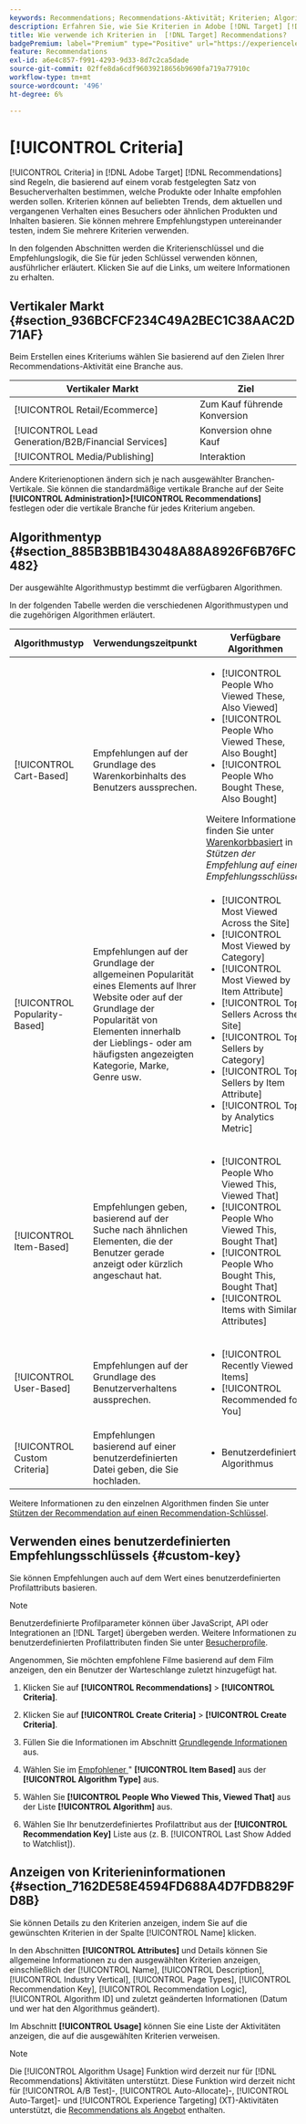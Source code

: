 ```yaml
---
keywords: Recommendations; Recommendations-Aktivität; Kriterien; Algorithmus; Empfehlungsschlüssel; benutzerdefinierter Schlüssel; Branche; Vertikal; Einzelhandel; E-Commerce; Lead-Generierung; B2B; Finanzdienstleistungen; Medien; Publishing
description: Erfahren Sie, wie Sie Kriterien in Adobe [!DNL Target] [!DNL Recommendations] verwenden.
title: Wie verwende ich Kriterien in  [!DNL Target] Recommendations?
badgePremium: label="Premium" type="Positive" url="https://experienceleague.adobe.com/docs/target/using/introduction/intro.html?lang=de#premium newtab=true" tooltip="Hier finden Sie Informationen zum Lieferumfang von Target Premium."
feature: Recommendations
exl-id: a6e4c857-f991-4293-9d33-8d7c2ca5dade
source-git-commit: 02ffe8da6cdf96039218656b9690fa719a77910c
workflow-type: tm+mt
source-wordcount: '496'
ht-degree: 6%

---
```


# [!UICONTROL Criteria]

[!UICONTROL Criteria] in [!DNL Adobe Target] [!DNL Recommendations] sind Regeln, die basierend auf einem vorab festgelegten Satz von Besucherverhalten bestimmen, welche Produkte oder Inhalte empfohlen werden sollen. Kriterien können auf beliebten Trends, dem aktuellen und vergangenen Verhalten eines Besuchers oder ähnlichen Produkten und Inhalten basieren. Sie können mehrere Empfehlungstypen untereinander testen, indem Sie mehrere Kriterien verwenden.

In den folgenden Abschnitten werden die Kriterienschlüssel und die Empfehlungslogik, die Sie für jeden Schlüssel verwenden können, ausführlicher erläutert. Klicken Sie auf die Links, um weitere Informationen zu erhalten.

## Vertikaler Markt {#section_936BCFCF234C49A2BEC1C38AAC2D71AF}

Beim Erstellen eines Kriteriums wählen Sie basierend auf den Zielen Ihrer Recommendations-Aktivität eine Branche aus.

| Vertikaler Markt | Ziel |
|--- |--- |
| [!UICONTROL Retail/Ecommerce] | Zum Kauf führende Konversion |
| [!UICONTROL Lead Generation/B2B/Financial Services] | Konversion ohne Kauf |
| [!UICONTROL Media/Publishing] | Interaktion |

Andere Kriterienoptionen ändern sich je nach ausgewählter Branchen-Vertikale. Sie können die standardmäßige vertikale Branche auf der Seite **[!UICONTROL Administration]>[!UICONTROL Recommendations]** festlegen oder die vertikale Branche für jedes Kriterium angeben.

## Algorithmentyp {#section_885B3BB1B43048A88A8926F6B76FC482}

Der ausgewählte Algorithmustyp bestimmt die verfügbaren Algorithmen.

In der folgenden Tabelle werden die verschiedenen Algorithmustypen und die zugehörigen Algorithmen erläutert.

| Algorithmustyp | Verwendungszeitpunkt | Verfügbare Algorithmen |
| --- | --- | --- |
| [!UICONTROL Cart-Based] | Empfehlungen auf der Grundlage des Warenkorbinhalts des Benutzers aussprechen. | <ul><li>[!UICONTROL People Who Viewed These, Also Viewed]</li><li>[!UICONTROL People Who Viewed These, Also Bought]</li><li>[!UICONTROL People Who Bought These, Also Bought]</li></ul>Weitere Informationen finden Sie unter [Warenkorbbasiert](/help/main/c-recommendations/c-algorithms/base-the-recommendation-on-a-recommendation-key.md#cart-based) in *Stützen der Empfehlung auf einen Empfehlungsschlüssel*. |
| [!UICONTROL Popularity-Based] | Empfehlungen auf der Grundlage der allgemeinen Popularität eines Elements auf Ihrer Website oder auf der Grundlage der Popularität von Elementen innerhalb der Lieblings- oder am häufigsten angezeigten Kategorie, Marke, Genre usw. | <ul><li>[!UICONTROL Most Viewed Across the Site]</li><li>[!UICONTROL Most Viewed by Category]</li><li>[!UICONTROL Most Viewed by Item Attribute]</li><li>[!UICONTROL Top Sellers Across the Site]</li><li>[!UICONTROL Top Sellers by Category]</li><li>[!UICONTROL Top Sellers by Item Attribute]</li><li>[!UICONTROL Top by Analytics Metric]</li></ul> |
| [!UICONTROL Item-Based] | Empfehlungen geben, basierend auf der Suche nach ähnlichen Elementen, die der Benutzer gerade anzeigt oder kürzlich angeschaut hat. | <ul><li>[!UICONTROL People Who Viewed This, Viewed That]</li><li>[!UICONTROL People Who Viewed This, Bought That]</li><li>[!UICONTROL People Who Bought This, Bought That]</li><li>[!UICONTROL Items with Similar Attributes]</li></ul> |
| [!UICONTROL User-Based] | Empfehlungen auf der Grundlage des Benutzerverhaltens aussprechen. | <ul><li>[!UICONTROL Recently Viewed Items]</li><li>[!UICONTROL Recommended for You]</li></ul> |
| [!UICONTROL Custom Criteria] | Empfehlungen basierend auf einer benutzerdefinierten Datei geben, die Sie hochladen. | <ul><li>Benutzerdefinierter Algorithmus</li></ul> |

Weitere Informationen zu den einzelnen Algorithmen finden Sie unter [Stützen der Recommendation auf einen Recommendation-Schlüssel](/help/main/c-recommendations/c-algorithms/base-the-recommendation-on-a-recommendation-key.md).

## Verwenden eines benutzerdefinierten Empfehlungsschlüssels {#custom-key}

Sie können Empfehlungen auch auf dem Wert eines benutzerdefinierten Profilattributs basieren.

>[!NOTE]
>
>Benutzerdefinierte Profilparameter können über JavaScript, API oder Integrationen an [!DNL Target] übergeben werden. Weitere Informationen zu benutzerdefinierten Profilattributen finden Sie unter [Besucherprofile](/help/main/c-target/c-visitor-profile/visitor-profile.md).

Angenommen, Sie möchten empfohlene Filme basierend auf dem Film anzeigen, den ein Benutzer der Warteschlange zuletzt hinzugefügt hat.

1. Klicken Sie auf **[!UICONTROL Recommendations]** > **[!UICONTROL Criteria]**.

1. Klicken Sie auf **[!UICONTROL Create Criteria]** > **[!UICONTROL Create Criteria]**.

1. Füllen Sie die Informationen im Abschnitt [Grundlegende Informationen](/help/main/c-recommendations/c-algorithms/create-new-algorithm.md#info) aus.

1. Wählen Sie im [Empfohlener ](/help/main/c-recommendations/c-algorithms/create-new-algorithm.md#rec-algo)&quot; **[!UICONTROL Item Based]** aus der **[!UICONTROL Algorithm Type]** aus.

1. Wählen Sie **[!UICONTROL People Who Viewed This, Viewed That]** aus der Liste **[!UICONTROL Algorithm]** aus.

1. Wählen Sie Ihr benutzerdefiniertes Profilattribut aus der **[!UICONTROL Recommendation Key]** Liste aus (z. B. [!UICONTROL Last Show Added to Watchlist]).

## Anzeigen von Kriterieninformationen {#section_7162DE58E4594FD688A4D7FDB829FD8B}

Sie können Details zu den Kriterien anzeigen, indem Sie auf die gewünschten Kriterien in der Spalte [!UICONTROL Name] klicken.

In den Abschnitten **[!UICONTROL Attributes]** und Details können Sie allgemeine Informationen zu den ausgewählten Kriterien anzeigen, einschließlich der [!UICONTROL Name], [!UICONTROL Description], [!UICONTROL Industry Vertical], [!UICONTROL Page Types], [!UICONTROL Recommendation Key], [!UICONTROL Recommendation Logic], [!UICONTROL Algorithm ID] und zuletzt geänderten Informationen (Datum und wer hat den Algorithmus geändert).

Im Abschnitt **[!UICONTROL Usage]** können Sie eine Liste der Aktivitäten anzeigen, die auf die ausgewählten Kriterien verweisen.

>[!NOTE]
>
>Die [!UICONTROL Algorithm Usage] Funktion wird derzeit nur für [!DNL Recommendations] Aktivitäten unterstützt. Diese Funktion wird derzeit nicht für [!UICONTROL A/B Test]-, [!UICONTROL Auto-Allocate]-, [!UICONTROL Auto-Target]- und [!UICONTROL Experience Targeting] (XT)-Aktivitäten unterstützt, die [Recommendations als Angebot](/help/main/c-recommendations/recommendations-as-an-offer.md) enthalten.
